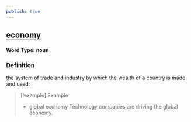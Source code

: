 ```yaml
---
publish: true
---
```

## [economy](https://dictionary.cambridge.org/dictionary/english/economy)

#### Word Type: noun
### Definition
the system of trade and industry by which the wealth of a country is made and used:

>[!example] Example
> - global economy Technology companies are driving the global economy.
